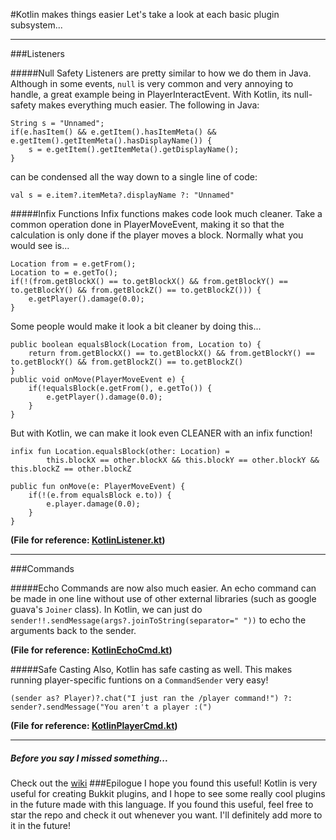 #Kotlin makes things easier
Let's take a look at each basic plugin subsystem...

-----
###Listeners

#####Null Safety
Listeners are pretty similar to how we do them in Java. Although in some events, `null` is very common and very annoying to handle, a great example being in PlayerInteractEvent. With Kotlin, its null-safety makes everything much easier. The following in Java:
```
String s = "Unnamed";
if(e.hasItem() && e.getItem().hasItemMeta() && e.getItem().getItemMeta().hasDisplayName()) {
    s = e.getItem().getItemMeta().getDisplayName();
}
``` 
can be condensed all the way down to a single line of code:
```
val s = e.item?.itemMeta?.displayName ?: "Unnamed"
```

#####Infix Functions
Infix functions makes code look much cleaner. Take a common operation done in PlayerMoveEvent, making it so that the calculation is only done if the player moves a block. Normally what you would see is...
```
Location from = e.getFrom();
Location to = e.getTo();
if(!(from.getBlockX() == to.getBlockX() && from.getBlockY() == to.getBlockY() && from.getBlockZ() == to.getBlockZ())) {
    e.getPlayer().damage(0.0);
}
```
Some people would make it look a bit cleaner by doing this...
```
public boolean equalsBlock(Location from, Location to) {
    return from.getBlockX() == to.getBlockX() && from.getBlockY() == to.getBlockY() && from.getBlockZ() == to.getBlockZ()
}
public void onMove(PlayerMoveEvent e) {
    if(!equalsBlock(e.getFrom(), e.getTo()) {
        e.getPlayer().damage(0.0);
    }
}
```
But with Kotlin, we can make it look even CLEANER with an infix function!
```
infix fun Location.equalsBlock(other: Location) =
        this.blockX == other.blockX && this.blockY == other.blockY && this.blockZ == other.blockZ

public fun onMove(e: PlayerMoveEvent) {
    if(!(e.from equalsBlock e.to)) {
        e.player.damage(0.0);
    }
}
```

**(File for reference: [KotlinListener.kt](https://github.com/unon1100/KotlinPlugin/blob/master/src/main/java/com/deanveloper/kotlintest/KotlinListener.kt))**

------
###Commands

#####Echo
Commands are now also much easier. An echo command can be made in one line without use of other external libraries (such as google guava's `Joiner` class). In Kotlin, we can just do `sender!!.sendMessage(args?.joinToString(separator=" "))` to echo the arguments back to the sender.

**(File for reference: [KotlinEchoCmd.kt](https://github.com/unon1100/KotlinPlugin/blob/master/src/main/java/com/deanveloper/kotlintest/KotlinEchoCmd.kt))**

#####Safe Casting
Also, Kotlin has safe casting as well. This makes running player-specific funtions on a `CommandSender` very easy!
```
(sender as? Player)?.chat("I just ran the /player command!") ?: sender?.sendMessage("You aren't a player :(")
```
**(File for reference: [KotlinPlayerCmd.kt](https://github.com/unon1100/KotlinPlugin/blob/master/src/main/java/com/deanveloper/kotlintest/KotlinPlayerCmd.kt))**

-----
##### Before you say I missed something...
Check out the [wiki](https://github.com/unon1100/KotlinPlugin/wiki)
###Epilogue
I hope you found this useful! Kotlin is very useful for creating Bukkit plugins, and I hope to see some really cool plugins in the future made with this language. If you found this useful, feel free to star the repo and check it out whenever you want. I'll definitely add more to it in the future!
